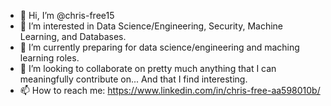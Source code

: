 - 👋 Hi, I’m @chris-free15
- 👀 I’m interested in Data Science/Engineering, Security, Machine Learning, and Databases.
- 🌱 I’m currently preparing for data science/engineering and maching learning roles.
- 💞️ I’m looking to collaborate on pretty much anything that I can meaningfully contribute on... And that I find interesting.
- 📫 How to reach me: https://www.linkedin.com/in/chris-free-aa598010b/

<!---
chris-free15/chris-free15 is a ✨ special ✨ repository because its `README.md` (this file) appears on your GitHub profile.
You can click the Preview link to take a look at your changes.
--->
